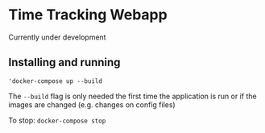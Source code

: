 # Time Tracking Webapp

Currently under development

## Installing and running

`'docker-compose up --build` 

The `--build` flag is only needed the first time the application is run or if the images are changed (e.g. changes on config files)

To stop: `docker-compose stop`
